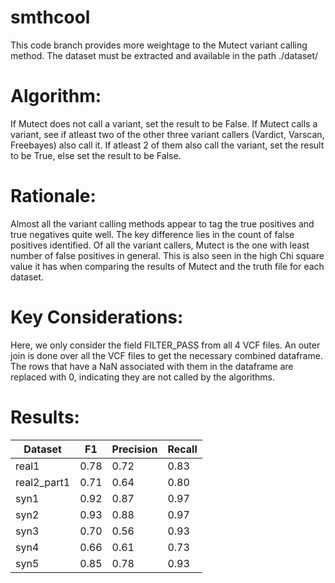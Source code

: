 # smthcool
This code branch provides more weightage to the Mutect variant calling method. The dataset must be extracted and available in the path ./dataset/

Algorithm:
=========
If Mutect does not call a variant, set the result to be False.
If Mutect calls a variant, see if atleast two of the other three variant callers (Vardict, Varscan, Freebayes) also call it. If atleast 2 of them also call the variant, set the result to be True, else set the result to be False.

Rationale:
=========
Almost all the variant calling methods appear to tag the true positives and true negatives quite well. The key difference lies in the count of false positives identified. Of all the variant callers, Mutect is the one with least number of false positives in general. This is also seen in the high Chi square value it has when comparing the results of Mutect and the truth file for each dataset.

Key Considerations:
==================
Here, we only consider the field FILTER_PASS from all 4 VCF files. An outer join is done over all the VCF files to get the necessary combined dataframe. The rows that have a NaN associated with them in the dataframe are replaced with 0, indicating they are not called by the algorithms.

Results:
========

|Dataset|F1  |Precision|Recall|
|-------|----|---------|------|
|real1  |0.78|0.72     |0.83  |
|real2_part1|0.71|0.64|0.80   |
|syn1|0.92|0.87|0.97|
|syn2|0.93|0.88|0.97|
|syn3|0.70|0.56|0.93|
|syn4|0.66|0.61|0.73|
|syn5|0.85|0.78|0.93|


